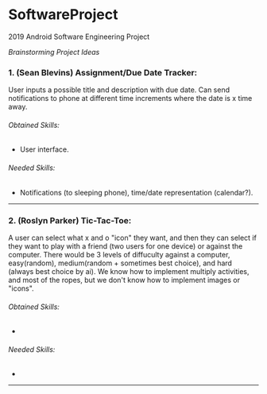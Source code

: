 # SoftwareProject
2019 Android Software Engineering Project

*Brainstorming Project Ideas*

### 1. (Sean Blevins) Assignment/Due Date Tracker:
User inputs a possible title and description with due date. Can send notifications to phone at different time increments where the date is x time away.

###### *Obtained Skills:* 
  - User interface.

###### *Needed Skills:* 
  - Notifications (to sleeping phone), time/date representation (calendar?).

------

### 2. (Roslyn Parker) Tic-Tac-Toe: 
A user can select what x and o "icon" they want, and then they can select if they want to play with a friend (two users for one device)
or against the computer. There would be 3 levels of diffuculty against a computer, easy(random), medium(random + sometimes best choice), 
and hard (always best choice by ai). We know how to implement multiply activities, and most of the ropes, but we don't know how to implement images or "icons". 

###### *Obtained Skills:* 
  - 
  
###### *Needed Skills:* 
  - 

------
